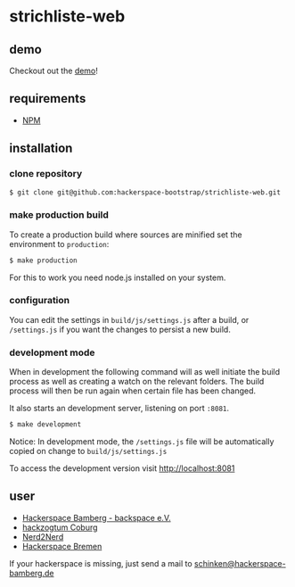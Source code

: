 # strichliste-web

## demo

Checkout out the [demo](http://demo.strichliste.org/)!

## requirements

* [NPM](https://www.npmjs.org/)

## installation

### clone repository
````bash
$ git clone git@github.com:hackerspace-bootstrap/strichliste-web.git
````

### make production build

To create a production build where sources are minified set the environment to `production`:

````bash
$ make production
````

For this to work you need node.js installed on your system. 

### configuration

You can edit the settings in `build/js/settings.js` after a build, or `/settings.js` if you want the changes to persist a new build.

### development mode

When in development the following command will as well initiate the build process as well as creating a watch on the relevant folders.
The build process will then be run again when certain file has been changed.

It also starts an development server, listening on port `:8081`.

````bash
$ make development
````

Notice: In development mode, the `/settings.js` file will be automatically copied on change to `build/js/settings.js`

To access the development version visit [http://localhost:8081](http://localhost:8081)

## user

* [Hackerspace Bamberg - backspace e.V.](https://www.hackerspace-bamberg.de)
* [hackzogtum Coburg](http://www.hackzogtum.de/)
* [Nerd2Nerd](https://www.nerd2nerd.org/)
* [Hackerspace Bremen](https://www.hackerspace-bremen.de/)

If your hackerspace is missing, just send a mail to schinken@hackerspace-bamberg.de
